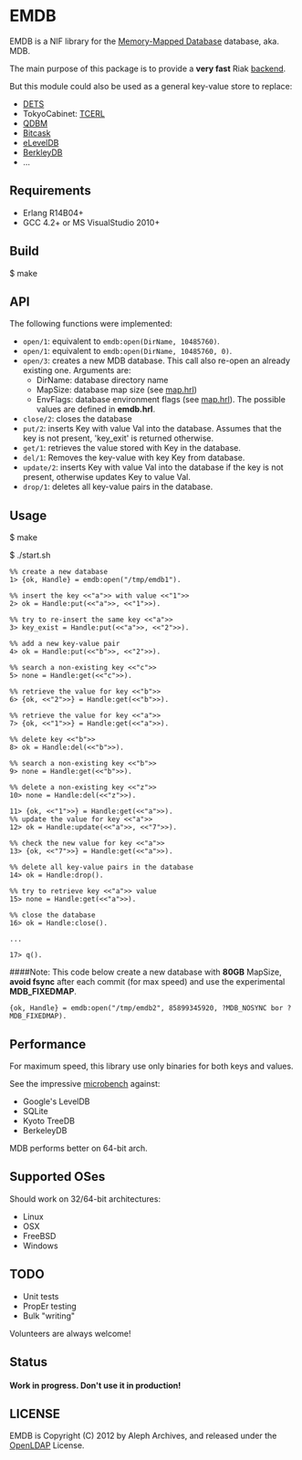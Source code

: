 EMDB====EMDB is a NIF library for the [Memory-Mapped Database](http://highlandsun.com/hyc/mdb/) database, aka. MDB.The main purpose of this package is to provide a **very fast** Riak [backend](http://wiki.basho.com/Storage-Backends.html).

But this module could also be used as a general key-value store to replace:

* [DETS](http://www.erlang.org/doc/man/dets.html)
* TokyoCabinet: [TCERL](http://code.google.com/p/tcerl/)
* [QDBM](http://fallabs.com/qdbm/)
* [Bitcask](https://github.com/basho/bitcask)
* [eLevelDB](https://github.com/basho/eleveldb)
* [BerkleyDB](http://www.oracle.com/technetwork/products/berkeleydb/overview/index.html)
* ...Requirements------------
* Erlang R14B04+* GCC 4.2+ or MS VisualStudio 2010+Build-----$ makeAPI---
The following functions were implemented:

* `open/1`: equivalent to `emdb:open(DirName, 10485760)`.
* `open/1`: equivalent to `emdb:open(DirName, 10485760, 0)`.
* `open/3`: creates a new MDB database. This call also re-open an already existing one. Arguments are:
	* DirName: database directory name
	* MapSize: database map size (see [map.hrl](http://gitorious.org/mdb/mdb/blobs/master/libraries/libmdb/mdb.h))
	* EnvFlags: database environment flags (see [map.hrl](http://gitorious.org/mdb/mdb/blobs/master/libraries/libmdb/mdb.h)). The possible values are defined in **emdb.hrl**.
* `close/2`: closes the database
* `put/2`: inserts Key with value Val into the database. Assumes that the key is not present, 'key_exit' is returned otherwise.
* `get/1`: retrieves the value stored with Key in the database.
* `del/1`: Removes the key-value with key Key from database.
* `update/2`: inserts Key with value Val into the database if the key is not present, otherwise updates Key to value Val.
* `drop/1`: deletes all key-value pairs in the database.


Usage-----$ make

$ ./start.sh

	%% create a new database	1> {ok, Handle} = emdb:open("/tmp/emdb1").

	%% insert the key <<"a">> with value <<"1">>	2> ok = Handle:put(<<"a">>, <<"1">>).

	%% try to re-insert the same key <<"a">>	3> key_exist = Handle:put(<<"a">>, <<"2">>).

	%% add a new key-value pair	4> ok = Handle:put(<<"b">>, <<"2">>).

	%% search a non-existing key <<"c">>	5> none = Handle:get(<<"c">>).

	%% retrieve the value for key <<"b">>	6> {ok, <<"2">>} = Handle:get(<<"b">>).

	%% retrieve the value for key <<"a">>	7> {ok, <<"1">>} = Handle:get(<<"a">>).

	%% delete key <<"b">>	8> ok = Handle:del(<<"b">>).

	%% search a non-existing key <<"b">>
	9> none = Handle:get(<<"b">>).

	%% delete a non-existing key <<"z">>	10> none = Handle:del(<<"z">>).
	11> {ok, <<"1">>} = Handle:get(<<"a">>).
	%% update the value for key <<"a">>
	12> ok = Handle:update(<<"a">>, <<"7">>).

	%% check the new value for key <<"a">>
	13> {ok, <<"7">>} = Handle:get(<<"a">>).

	%% delete all key-value pairs in the database	14> ok = Handle:drop().

	%% try to retrieve key <<"a">> value	15> none = Handle:get(<<"a">>).

	%% close the database	16> ok = Handle:close().

	...

	17> q().  
  

####Note:
This code below create a new database with **80GB** MapSize, **avoid fsync**
after each commit (for max speed) and use the experimental **MDB_FIXEDMAP**.	{ok, Handle} = emdb:open("/tmp/emdb2", 85899345920, ?MDB_NOSYNC bor ?MDB_FIXEDMAP).
	
Performance-----------For maximum speed, this library use only binaries for both keys and values.
See the impressive [microbench](http://highlandsun.com/hyc/mdb/microbench/) against:

* Google's LevelDB
* SQLite
* Kyoto TreeDB
* BerkeleyDB

MDB performs better on 64-bit arch.


Supported OSes--------------

Should work on 32/64-bit architectures:

* Linux
* OSX
* FreeBSD
* Windows

TODO----

* Unit tests* PropEr testing
* Bulk "writing"

Volunteers are always welcome!Status
------
#### Work in progress. Don't use it in production!
LICENSE-------
EMDB is Copyright (C) 2012 by Aleph Archives, and released under the [OpenLDAP](http://www.OpenLDAP.org/license.html) License.

